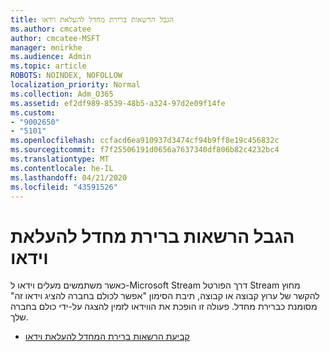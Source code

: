 ```yaml
---
title: הגבל הרשאות ברירת מחדל להעלאת וידאו
ms.author: cmcatee
author: cmcatee-MSFT
manager: mnirkhe
ms.audience: Admin
ms.topic: article
ROBOTS: NOINDEX, NOFOLLOW
localization_priority: Normal
ms.collection: Adm_O365
ms.assetid: ef2df989-8539-48b5-a324-97d2e09f14fe
ms.custom:
- "9002650"
- "5101"
ms.openlocfilehash: ccfacd6ea910937d3474cf94b9ff8e19c456832c
ms.sourcegitcommit: f7f25506191d0656a7637340df806b82c4232bc4
ms.translationtype: MT
ms.contentlocale: he-IL
ms.lasthandoff: 04/21/2020
ms.locfileid: "43591526"
---
```

# <a name="restrict-default-video-upload-permissions"></a>הגבל הרשאות ברירת מחדל להעלאת וידאו

כאשר משתמשים מעלים וידאו ל-Microsoft Stream דרך הפורטל Stream מחוץ להקשר של ערוץ קבוצה או קבוצה, תיבת הסימון "אפשר לכולם בחברה להציג וידאו זה" מסומנת כברירת מחדל. פעולה זו הופכת את הווידאו לזמין להצגה על-ידי כולם בחברה שלך.

- [קביעת הרשאות ברירת המחדל להעלאת וידאו](https://docs.microsoft.com/stream/default-video-permissions)
